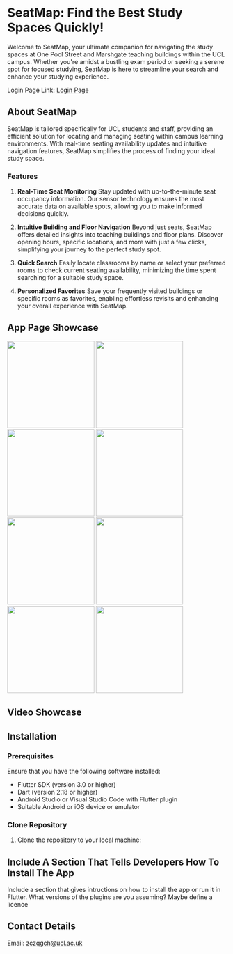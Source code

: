 # SeatMap: Find the Best Study Spaces Quickly!

Welcome to SeatMap, your ultimate companion for navigating the study spaces at One Pool Street and Marshgate teaching buildings within the UCL campus. Whether you're amidst a bustling exam period or seeking a serene spot for focused studying, SeatMap is here to streamline your search and enhance your studying experience.

Login Page Link: [Login Page](https://seatmap.my.canva.site/real-time-seating-navigation-companion)

## About SeatMap
SeatMap is tailored specifically for UCL students and staff, providing an efficient solution for locating and managing seating within campus learning environments. With real-time seating availability updates and intuitive navigation features, SeatMap simplifies the process of finding your ideal study space.

### Features

1. **Real-Time Seat Monitoring** Stay updated with up-to-the-minute seat occupancy information. Our sensor technology ensures the most accurate data on available spots, allowing you to make informed decisions quickly.

2. **Intuitive Building and Floor Navigation** Beyond just seats, SeatMap offers detailed insights into teaching buildings and floor plans. Discover opening hours, specific locations, and more with just a few clicks, simplifying your journey to the perfect study spot.

3. **Quick Search** Easily locate classrooms by name or select your preferred rooms to check current seating availability, minimizing the time spent searching for a suitable study space.

4. **Personalized Favorites** Save your frequently visited buildings or specific rooms as favorites, enabling effortless revisits and enhancing your overall experience with SeatMap.


## App Page Showcase
<img src="https://github.com/grandy0831/SeatMap/assets/140076679/a398da01-9fa0-435f-863c-6b96a5a748d0" width="200"/>
<img src="https://github.com/grandy0831/SeatMap/assets/140076679/9a843dea-946a-4997-85f6-4b835c7c5d5d" width="200"/>
<img src="https://github.com/grandy0831/SeatMap/assets/140076679/d01a0cc6-ca77-4127-b369-7c2b22575b1d" width="200"/>
<img src="https://github.com/grandy0831/SeatMap/assets/140076679/64125019-535f-4f9c-8cd8-5fa72af01e0d" width="200"/>
<img src="https://github.com/grandy0831/SeatMap/assets/140076679/63486bfb-bdd8-4eb8-8953-939fafbf2ba0" width="200"/>
<img src="https://github.com/grandy0831/SeatMap/assets/140076679/2ac5dd99-40a1-4332-aca6-cde1f04d5e1a" width="200"/>
<img src="https://github.com/grandy0831/SeatMap/assets/140076679/bf65f0d0-6870-4fdb-a1d5-bc4b75eabac2" width="200"/>
<img src="https://github.com/grandy0831/SeatMap/assets/140076679/ad4d187f-6be9-4c98-b7f5-f7061e7a557e" width="200"/>

## Video Showcase


## Installation

### Prerequisites
Ensure that you have the following software installed:

- Flutter SDK (version 3.0 or higher)
- Dart (version 2.18 or higher)
- Android Studio or Visual Studio Code with Flutter plugin
- Suitable Android or iOS device or emulator

### Clone Repository
1. Clone the repository to your local machine:




## Include A Section That Tells Developers How To Install The App

Include a section that gives intructions on how to install the app or run it in Flutter.  What versions of the plugins are you assuming?  Maybe define a licence

##  Contact Details

Email: zczqgch@ucl.ac.uk
